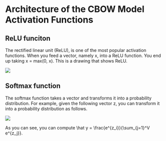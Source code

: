 #  Architecture of the CBOW Model Activation Functions

## ReLU funciton

The rectified linear unit (ReLU), is one of the most popular activation functions. When you feed a vector, namely x, into a ReLU function. You end up taking x = max(0, x). This is a drawing that shows ReLU. 

![](fSqzc6nHRD6qs3OpxzQ-sA_2f7c9fdebc1b4cbcb7baa601615a28ee_Screen-Shot-2021-03-29-at-2.04.42-PM.png)

## Softmax function

The softmax function takes a vector and transforms it into a probability distribution. For example, given the following vector z, you can transform it into a probability distribution as follows. 

![](SxzQIC97S2ec0CAve9tn-g_e7ee1f7b8e384c96836413270dd6c0b7_Screen-Shot-2021-03-29-at-2.09.36-PM.png)

As you can see, you can compute \hat y = \frac{e^{z_i}}{\sum_{j=1}^V e^{z_j}}.
